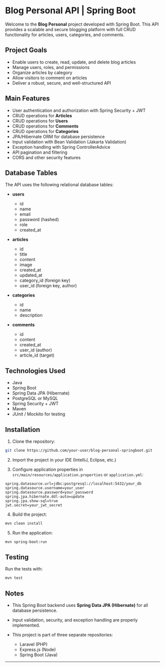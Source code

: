 # Blog Personal API | Spring Boot

Welcome to the **Blog Personal** project developed with Spring Boot. This API provides a scalable and secure blogging platform with full CRUD functionality for articles, users, categories, and comments.

## Project Goals

* Enable users to create, read, update, and delete blog articles
* Manage users, roles, and permissions
* Organize articles by category
* Allow visitors to comment on articles
* Deliver a robust, secure, and well-structured API

## Main Features

* User authentication and authorization with Spring Security + JWT
* CRUD operations for **Articles**
* CRUD operations for **Users**
* CRUD operations for **Comments**
* CRUD operations for **Categories**
* JPA/Hibernate ORM for database persistence
* Input validation with Bean Validation (Jakarta Validation)
* Exception handling with Spring ControllerAdvice
* API pagination and filtering
* CORS and other security features

## Database Tables

The API uses the following relational database tables:

* **users**

  * id
  * name
  * email
  * password (hashed)
  * role
  * created\_at

* **articles**

  * id
  * title
  * content
  * image
  * created\_at
  * updated\_at
  * category\_id (foreign key)
  * user\_id (foreign key, author)

* **categories**

  * id
  * name
  * description

* **comments**

  * id
  * content
  * created\_at
  * user\_id (author)
  * article\_id (target)

## Technologies Used

* Java
* Spring Boot
* Spring Data JPA (Hibernate)
* PostgreSQL or MySQL
* Spring Security + JWT
* Maven
* JUnit / Mockito for testing

## Installation

1. Clone the repository:

```bash
git clone https://github.com/your-user/blog-personal-springboot.git
```

2. Import the project in your IDE (IntelliJ, Eclipse, etc.)

3. Configure application properties in `src/main/resources/application.properties` or `application.yml`:

```properties
spring.datasource.url=jdbc:postgresql://localhost:5432/your_db
spring.datasource.username=your_user
spring.datasource.password=your_password
spring.jpa.hibernate.ddl-auto=update
spring.jpa.show-sql=true
jwt.secret=your_jwt_secret
```

4. Build the project:

```bash
mvn clean install
```

5. Run the application:

```bash
mvn spring-boot:run
```

## Testing

Run the tests with:

```bash
mvn test
```

## Notes

* This Spring Boot backend uses **Spring Data JPA (Hibernate)** for all database persistence.
* Input validation, security, and exception handling are properly implemented.
* This project is part of three separate repositories:

  * Laravel (PHP)
  * Express.js (Node)
  * Spring Boot (Java)

---
